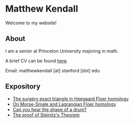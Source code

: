 # Matthew Kendall

Welcome to my website!

## About
I am a senior at Princeton University majoring in math.

A brief CV can be found <a href="/assets/CV-short-jun24.pdf" target="_blank">here</a>.

Email: matthewkendall [at] stanford [dot] edu

## Expository
- <a href="/assets/thesis-printable.pdf" target="_blank"> The surgery exact triangle in Heegaard Floer homology</a>
- <a href="/assets/HM-HF.pdf" target="_blank"> On Morse-Smale and Lagrangian Floer homology</a>
- <a href="/assets/drum.pdf" target="_blank"> Can you hear the shape of a drum?</a>
- <a href="/assets/steinitz.pdf" target="_blank"> The proof of Steinitz's Theorem</a>
